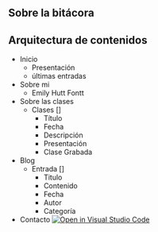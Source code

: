 ## Sobre la bitácora 

## Arquitectura de contenidos 
* Inicio 
    * Presentación
    * últimas entradas 
* Sobre mi
    * Emily Hutt Fontt
* Sobre las clases
    * Clases []
        * Título
        * Fecha
        * Descripción
        * Presentación
        * Clase Grabada
* Blog
    * Entrada []
        * Titulo
        * Contenido
        * Fecha
        * Autor
        * Categoría
* Contacto
[![Open in Visual Studio Code](https://classroom.github.com/assets/open-in-vscode-f059dc9a6f8d3a56e377f745f24479a46679e63a5d9fe6f495e02850cd0d8118.svg)](https://classroom.github.com/online_ide?assignment_repo_id=5470313&assignment_repo_type=AssignmentRepo)
